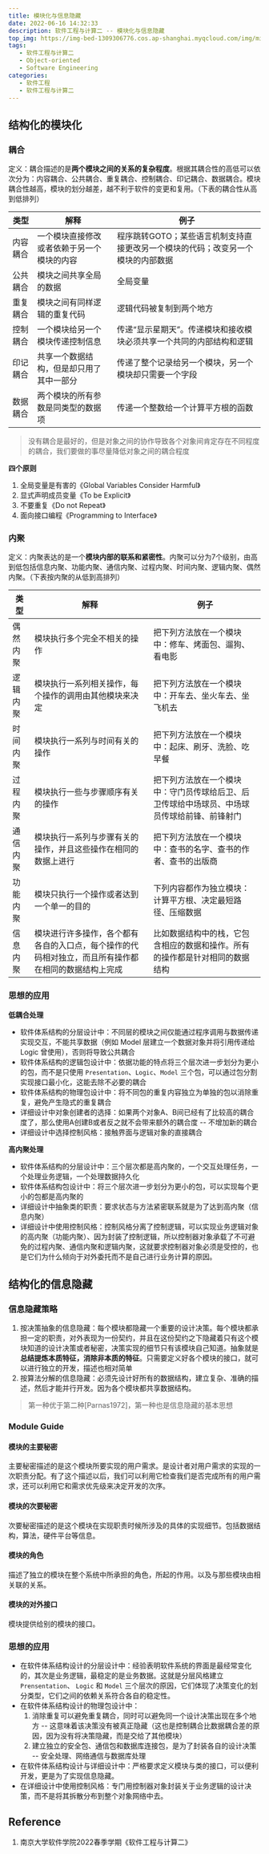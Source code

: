 ```yaml
---
title: 模块化与信息隐藏
date: 2022-06-16 14:32:33
description: 软件工程与计算二 -- 模块化与信息隐藏
top_img: https://img-bed-1309306776.cos.ap-shanghai.myqcloud.com/img/miku61.jpeg
tags:
   - 软件工程与计算二
   - Object-oriented
   - Software Engineering
categories:
   - 软件工程
   - 软件工程与计算二
---
```


## 结构化的模块化

### 耦合

定义：耦合描述的是**两个模块之间的关系的复杂程度**。根据其耦合性的高低可以依次分为：内容耦合、公共耦合、重复耦合、控制耦合、印记耦合、数据耦合。模块耦合性越高，模块的划分越差，越不利于软件的变更和复用。（下表的耦合性从高到低排列）

<!-- more -->

| 类型     | 解释                                       | 例子                                                                             |
| -------- | ------------------------------------------ | -------------------------------------------------------------------------------- |
| 内容耦合 | 一个模块直接修改或者依赖于另一个模块的内容 | 程序跳转GOTO；某些语言机制支持直接更改另一个模块的代码；改变另一个模块的内部数据 |
| 公共耦合 | 模块之间共享全局的数据                     | 全局变量                                                                         |
| 重复耦合 | 模块之间有同样逻辑的重复代码               | 逻辑代码被复制到两个地方                                                         |
| 控制耦合 | 一个模块给另一个模块传递控制信息           | 传递“显示星期天”。传递模块和接收模块必须共享一个共同的内部结构和逻辑             |
| 印记耦合 | 共享一个数据结构，但是却只用了其中一部分   | 传递了整个记录给另一个模块，另一个模块却只需要一个字段                           |
| 数据耦合 | 两个模块的所有参数是同类型的数据项         | 传递一个整数给一个计算平方根的函数                                               |

> 没有耦合是最好的，但是对象之间的协作导致各个对象间肯定存在不同程度的耦合，我们要做的事尽量降低对象之间的耦合程度

**四个原则**

1. 全局变量是有害的《Global Variables Consider Harmful》
2. 显式声明成员变量《To be Explicit》
3. 不要重复《Do not Repeat》
4. 面向接口编程《Programming to Interface》

### 内聚

定义：内聚表达的是一个**模块内部的联系和紧密性**。内聚可以分为7个级别，由高到低包括信息内聚、功能内聚、通信内聚、过程内聚、时间内聚、逻辑内聚、偶然内聚。（下表按内聚的从低到高排列）

| 类型     | 解释                                                                                                 | 例子                                                                                         |
| -------- | ---------------------------------------------------------------------------------------------------- | -------------------------------------------------------------------------------------------- |
| 偶然内聚 | 模块执行多个完全不相关的操作                                                                         | 把下列方法放在一个模块中：修车、烤面包、遛狗、看电影                                         |
| 逻辑内聚 | 模块执行一系列相关操作，每个操作的调用由其他模块来决定                                               | 把下列方法放在一个模块中：开车去、坐火车去、坐飞机去                                         |
| 时间内聚 | 模块执行一系列与时间有关的操作                                                                       | 把下列方法放在一个模块中：起床、刷牙、洗脸、吃早餐                                           |
| 过程内聚 | 模块执行一些与步骤顺序有关的操作                                                                     | 把下列方法放在一个模块中：守门员传球给后卫、后卫传球给中场球员、中场球员传球给前锋、前锋射门 |
| 通信内聚 | 模块执行一系列与步骤有关的操作，并且这些操作在相同的数据上进行                                       | 把下列方法放在一个模块中：查书的名字、查书的作者、查书的出版商                               |
| 功能内聚 | 模块只执行一个操作或者达到一个单一的目的                                                             | 下列内容都作为独立模块：计算平方根、决定最短路径、压缩数据                                   |
| 信息内聚 | 模块进行许多操作，各个都有各自的入口点，每个操作的代码相对独立，而且所有操作都在相同的数据结构上完成 | 比如数据结构中的栈，它包含相应的数据和操作。所有的操作都是针对相同的数据结构                 |

### 思想的应用

**低耦合处理**

* 软件体系结构的分层设计中：不同层的模块之间仅能通过程序调用与数据传递实现交互，不能共享数据（例如 Model 层建立一个数据对象并将引用传递给 Logic 曾使用），否则将导致公共耦合
* 软件体系结构的逻辑包设计中：依据功能的特点将三个层次进一步划分为更小的包，而不是只使用 `Presentation`、`Logic`、`Model` 三个包，可以通过包分割实现接口最小化，这能去除不必要的耦合
* 软件体系结构的物理包设计中：将不同包的重复内容独立为单独的包以消除重复，避免产生隐式的重复耦合
* 详细设计中对象创建者的选择：如果两个对象A、B间已经有了比较高的耦合度了，那么使用A创建B或者反之就不会带来额外的耦合度 -- 不增加新的耦合
* 详细设计中选择控制风格：接触界面与逻辑对象的直接耦合

**高内聚处理**

* 软件体系结构的分层设计中：三个层次都是高内聚的，一个交互处理任务，一个处理业务逻辑，一个处理数据持久化
* 软件体系结构包设计中：将三个层次进一步划分为更小的包，可以实现每个更小的包都是高内聚的
* 详细设计中抽象类的职责：要求状态与方法紧密联系就是为了达到高内聚（信息内聚）
* 详细设计中使用控制风格：控制风格分离了控制逻辑，可以实现业务逻辑对象的高内聚（功能内聚）、因为封装了控制逻辑，所以控制器对象承载了不可避免的过程内聚、通信内聚和逻辑内聚，这就要求控制器对象必须是受控的，也是它们为什么倾向于对外委托而不是自己进行业务计算的原因。

## 结构化的信息隐藏

### 信息隐藏策略

1. 按决策抽象的信息隐藏：每个模块都隐藏一个重要的设计决策。每个模块都承担一定的职责，对外表现为一份契约，并且在这份契约之下隐藏着只有这个模块知道的设计决策或者秘密，决策实现的细节只有该模块自己知道。抽象就是**总结提炼本质特征，消除非本质的特征**。只需要定义好各个模块的接口，就可以进行独立的开发，描述也相对简单
2. 按算法分解的信息隐藏：必须先设计好所有的数据结构，建立复杂、准确的描述，然后才能并行开发。因为各个模块都共享数据结构。

> 第一种优于第二种[Parnas1972]，第一种也是信息隐藏的基本思想

### Module Guide

#### 模块的主要秘密

主要秘密描述的是这个模块所要实现的用户需求。是设计者对用户需求的实现的一次职责分配。有了这个描述以后，我们可以利用它检查我们是否完成所有的用户需求，还可以利用它和需求优先级来决定开发的次序。

#### 模块的次要秘密

次要秘密描述的是这个模块在实现职责时候所涉及的具体的实现细节。包括数据结构，算法，硬件平台等信息。

#### 模块的角色

描述了独立的模块在整个系统中所承担的角色，所起的作用。以及与那些模块由相关联的关系。

#### 模块的对外接口

模块提供给别的模块的接口。

### 思想的应用

* 在软件体系结构设计的分层设计中：经验表明软件系统的界面是最经常变化的，其次是业务逻辑，最稳定的是业务数据。这就是分层⻛格建立 `Prensentation`、 `Logic` 和 `Model` 三个层次的原因，它们体现了决策变化的划分类型，它们之间的依赖关系符合各自的稳定性。
* 在软件体系结构设计的物理包设计中：
  1. 消除重复可以避免重复耦合，同时可以避免同一个设计决策出现在多个地方 -- 这意味着该决策没有被真正隐藏（这也是控制耦合比数据耦合差的原因，因为没有将决策隐藏，而是交给了其他模块）
  2. 建立独立的安全包、通信包和数据库连接包，是为了封装各自的设计决策 -- 安全处理、网络通信与数据库处理
* 在软件体系结构设计与详细设计中：严格要求定义模块与类的接口，可以便利开发，更是为了实现信息隐藏。
* 在详细设计中使用控制风格：专门用控制器对象封装关于业务逻辑的设计决策，而不是将其拆散分布到整个对象网络中去。


## Reference

1. 南京大学软件学院2022春季学期《软件工程与计算二》

